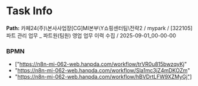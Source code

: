 # Task Info

**Path:** 카페24(주)\본사사업장\[CG]MI본부\Y쇼핑센터팀\전략2 / mypark / [322105] 파트 관리 업무 _ 파트원(팀원) 영업 업무 이력 수집 / 2025-09-01_00-00-00

### BPMN
- ["https://n8n-mi-062-web.hanpda.com/workflow/trVR0u815bwzqyKj"
- "https://n8n-mi-062-web.hanpda.com/workflow/Sla1mc3jZ4mDKOZm"
- "https://n8n-mi-062-web.hanpda.com/workflow/hBVDrtLFW9XZMyGj"]

